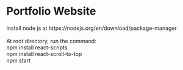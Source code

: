 <h1>Portfolio Website</h1>
Install node js at https://nodejs.org/en/download/package-manager
<br>
<br>
At root directory, run the command:
<br>
npm install react-scripts
<br>
npm install react-scroll-to-top
<br>
npm start
